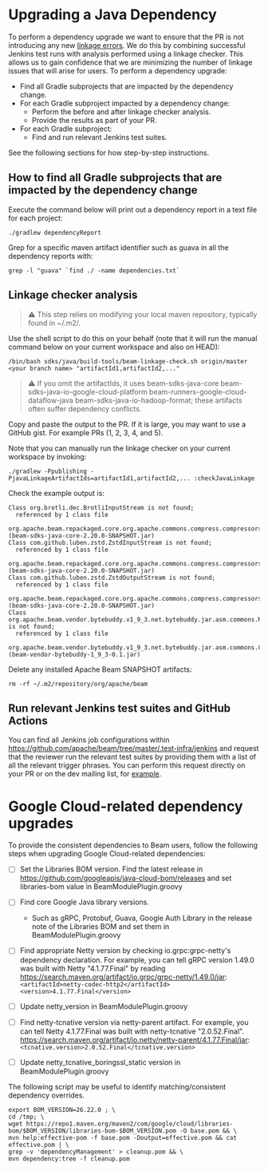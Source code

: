 <!--
Licensed under the Apache License, Version 2.0 (the "License");
you may not use this file except in compliance with the License.
You may obtain a copy of the License at

http://www.apache.org/licenses/LICENSE-2.0

Unless required by applicable law or agreed to in writing, software
distributed under the License is distributed on an "AS IS" BASIS,
WITHOUT WARRANTIES OR CONDITIONS OF ANY KIND, either express or implied.
See the License for the specific language governing permissions and
limitations under the License.
-->

# Upgrading a Java Dependency

To perform a dependency upgrade we want to ensure that the PR is not
introducing any new [linkage errors](https://jlbp.dev/glossary). We do this by
combining successful Jenkins test runs with analysis performed using a linkage
checker. This allows us to gain confidence that we are minimizing the number of
linkage issues that will arise for users. To perform a dependency upgrade:

 - Find all Gradle subprojects that are impacted by the dependency change.
 - For each Gradle subproject impacted by a dependency change:
     - Perform the before and after linkage checker analysis.
     - Provide the results as part of your PR.
 - For each Gradle subproject:
     - Find and run relevant Jenkins test suites.

See the following sections for how step-by-step instructions.

## How to find all Gradle subprojects that are impacted by the dependency change

Execute the command below will print out a dependency report in a text file for
each project:

    ./gradlew dependencyReport

Grep for a specific maven artifact identifier such as guava in all the
dependency reports with:

    grep -l "guava" `find ./ -name dependencies.txt`

## Linkage checker analysis

> :warning: This step relies on modifying your local maven repository,
> typically found in ~/.m2/.

Use the shell script to do this on your behalf (note that it will run the
manual command below on your current workspace and also on HEAD):

    /bin/bash sdks/java/build-tools/beam-linkage-check.sh origin/master <your branch name> "artifactId1,artifactId2,..."

> :warning: If you omit the artifactIds, it uses beam-sdks-java-core
> beam-sdks-java-io-google-cloud-platform
> beam-runners-google-cloud-dataflow-java beam-sdks-java-io-hadoop-format;
> these artifacts often suffer dependency conflicts.

Copy and paste the output to the PR. If it is large, you may want to use a GitHub gist. For example PRs (1, 2, 3, 4, and 5).

Note that you can manually run the linkage checker on your current workspace by invoking:

    ./gradlew -Ppublishing -PjavaLinkageArtifactIds=artifactId1,artifactId2,... :checkJavaLinkage

Check the example output is:

```
Class org.brotli.dec.BrotliInputStream is not found;
  referenced by 1 class file
    org.apache.beam.repackaged.core.org.apache.commons.compress.compressors.brotli.BrotliCompressorInputStream (beam-sdks-java-core-2.20.0-SNAPSHOT.jar)
Class com.github.luben.zstd.ZstdInputStream is not found;
  referenced by 1 class file
    org.apache.beam.repackaged.core.org.apache.commons.compress.compressors.zstandard.ZstdCompressorInputStream (beam-sdks-java-core-2.20.0-SNAPSHOT.jar)
Class com.github.luben.zstd.ZstdOutputStream is not found;
  referenced by 1 class file
    org.apache.beam.repackaged.core.org.apache.commons.compress.compressors.zstandard.ZstdCompressorOutputStream (beam-sdks-java-core-2.20.0-SNAPSHOT.jar)
Class org.apache.beam.vendor.bytebuddy.v1_9_3.net.bytebuddy.jar.asm.commons.ModuleHashesAttribute is not found;
  referenced by 1 class file
    org.apache.beam.vendor.bytebuddy.v1_9_3.net.bytebuddy.jar.asm.commons.ClassRemapper (beam-vendor-bytebuddy-1_9_3-0.1.jar)
```

Delete any installed Apache Beam SNAPSHOT artifacts:

    rm -rf ~/.m2/repository/org/apache/beam

## Run relevant Jenkins test suites and GitHub Actions

You can find all Jenkins job configurations within
https://github.com/apache/beam/tree/master/.test-infra/jenkins and request that
the reviewer run the relevant test suites by providing them with a list of all
the relevant trigger phrases. You can perform this request directly on your PR
or on the dev mailing list, for [example](https://lists.apache.org/thread/jgjdt52jm6rk0ndrjjnvk1nn65dl9358).

# Google Cloud-related dependency upgrades

To provide the consistent dependencies to Beam users, follow the following steps when upgrading Google Cloud-related dependencies:

 - [ ] Set the Libraries BOM version. Find the latest release in
       https://github.com/googleapis/java-cloud-bom/releases and set libraries-bom
       value in BeamModulePlugin.groovy
 - [ ] Find core Google Java library versions.
     - Such as gRPC, Protobuf, Guava, Google Auth Library in the release note
       of the Libraries BOM and set them in BeamModulePlugin.groovy
 - [ ] Find appropriate Netty version by checking io.grpc:grpc-netty's
       dependency declaration. For example, you can tell gRPC version 1.49.0
       was built with Netty "4.1.77.Final" by reading
       https://search.maven.org/artifact/io.grpc/grpc-netty/1.49.0/jar:
       ```
       <artifactId>netty-codec-http2</artifactId>
       <version>4.1.77.Final</version>
       ```
 - [ ] Update netty_version in BeamModulePlugin.groovy
 - [ ] Find netty-tcnative version via netty-parent artifact. For example, you
       can tell Netty 4.1.77.Final was built with netty-tcnative "2.0.52.Final".
       https://search.maven.org/artifact/io.netty/netty-parent/4.1.77.Final/jar:
       ```
       <tcnative.version>2.0.52.Final</tcnative.version>
       ```
 - [ ] Update netty_tcnative_boringssl_static version in BeamModulePlugin.groovy


The following script may be useful to identify matching/consistent dependency overrides.

    export BOM_VERSION=26.22.0 ; \
    cd /tmp; \
    wget https://repo1.maven.org/maven2/com/google/cloud/libraries-bom/$BOM_VERSION/libraries-bom-$BOM_VERSION.pom -O base.pom && \
    mvn help:effective-pom -f base.pom -Doutput=effective.pom && cat effective.pom | \
    grep -v 'dependencyManagement' > cleanup.pom && \
    mvn dependency:tree -f cleanup.pom

